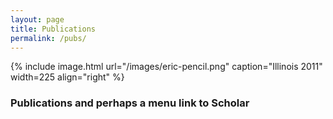 ```yaml
---
layout: page
title: Publications
permalink: /pubs/
---
```


{% include image.html url="/images/eric-pencil.png" caption="Illinois 2011" width=225 align="right" %}

### Publications and perhaps a menu link to Scholar




